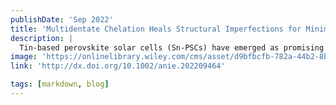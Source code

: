 ```yaml
---
publishDate: 'Sep 2022'
title: 'Multidentate Chelation Heals Structural Imperfections for Minimized Recombination Loss in Lead‐Free Perovskite Solar Cells'
description: |
  Tin‐based perovskite solar cells (Sn‐PSCs) have emerged as promising environmentally viable photovoltaic technologies, but still suffer from severe non‐radiative recombination loss due to the presence of abundant deep‐level defects in the perovskite film and under‐optimized carrier dynamics throughout the device. Herein, we healed the structural imperfections of Sn perovskites in an “inside‐out” manner by incorporating a new class of biocompatible chelating agent with multidentate claws, namely, 2‐Guanidinoacetic acid (GAA), which passivated a variety of deep‐level Sn‐related and I‐related defects, cooperatively reinforced the passivation efficacy, released the lattice strain, improved the structural toughness, and promoted the carrier transport of Sn perovskites. Encouragingly, an efficiency of 13.7 % with a small voltage deficit of ≈0.47 V has been achieved for the GAA‐modified Sn‐PSCs. GAA modification also extended the lifespan of Sn‐PSCs over 1200 hours.
image: 'https://onlinelibrary.wiley.com/cms/asset/d9bfbcfb-782a-44b2-8b27-0d035a22f965/anie202209464-toc-0001-m.jpg'
link: 'http://dx.doi.org/10.1002/anie.202209464'

tags: [markdown, blog]
---
```

